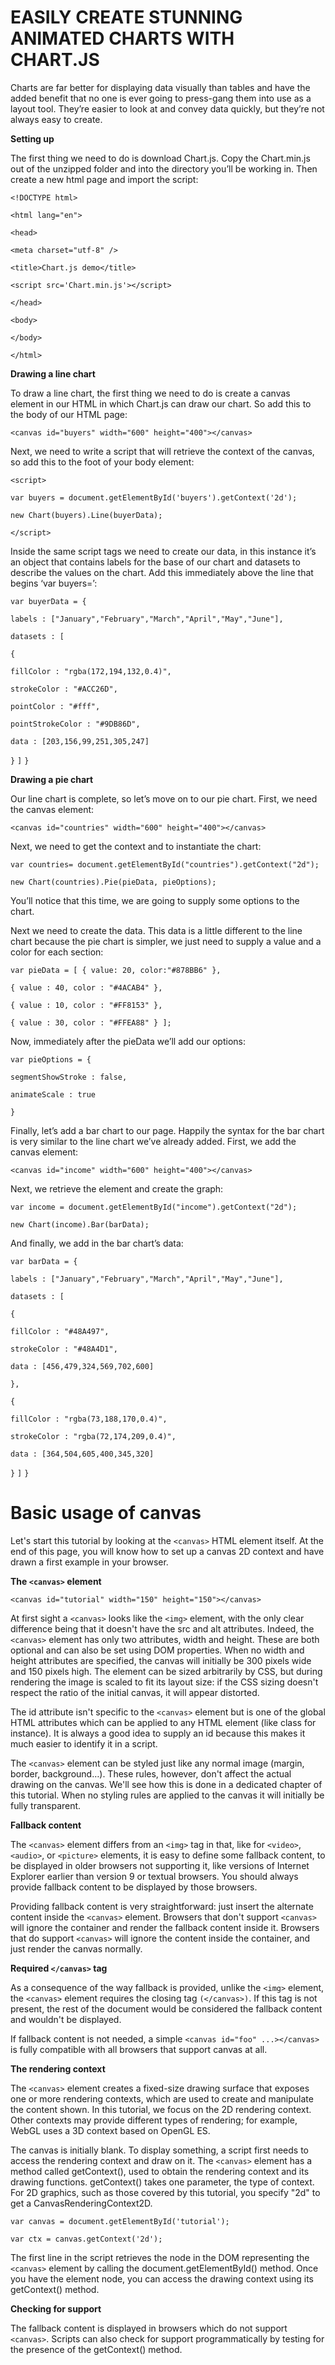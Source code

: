 # EASILY CREATE STUNNING ANIMATED CHARTS WITH CHART.JS

Charts are far better for displaying data visually than tables and have the added benefit that no one is ever going to press-gang them into use as a layout tool. They’re easier to look at and convey data quickly, but they’re not always easy to create.

**Setting up**

The first thing we need to do is download Chart.js. Copy the Chart.min.js out of the unzipped folder and into the directory you’ll be working in. Then create a new html page and import the script:

`<!DOCTYPE html>`

`<html lang="en">`

`<head>`

 `<meta charset="utf-8" />`

 `<title>Chart.js demo</title>`

 `<script src='Chart.min.js'></script>`

`</head>`

 `<body>`

`</body>`

`</html>`

**Drawing a line chart**

To draw a line chart, the first thing we need to do is create a canvas element in our HTML in which Chart.js can draw our chart. So add this to the body of our HTML page:

`<canvas id="buyers" width="600" height="400"></canvas>`

Next, we need to write a script that will retrieve the context of the canvas, so add this to the foot of your body element:

`<script>`

`var buyers = document.getElementById('buyers').getContext('2d');`

`new Chart(buyers).Line(buyerData);`

`</script>`

Inside the same script tags we need to create our data, in this instance it’s an object that contains labels for the base of our chart and datasets to describe the values on the chart. Add this immediately above the line that begins ‘var buyers=’:

`var buyerData = {`

 `labels : ["January","February","March","April","May","June"],`

 `datasets : [`

  `{`

`fillColor : "rgba(172,194,132,0.4)",`

 `strokeColor : "#ACC26D",`

 `pointColor : "#fff",`

 `pointStrokeColor : "#9DB86D",`

`data : [203,156,99,251,305,247]`

`}`
`]`
`}`

**Drawing a pie chart**

Our line chart is complete, so let’s move on to our pie chart. First, we need the canvas element:

`<canvas id="countries" width="600" height="400"></canvas>`

Next, we need to get the context and to instantiate the chart:

`var countries= document.getElementById("countries").getContext("2d");`

`new Chart(countries).Pie(pieData, pieOptions);`

You’ll notice that this time, we are going to supply some options to the chart.

Next we need to create the data. This data is a little different to the line chart because the pie chart is simpler, we just need to supply a value and a color for each section:

`var pieData = [
 {
  value: 20,
  color:"#878BB6"
 },`

 `{
  value : 40,
  color : "#4ACAB4"
 },`

`{
  value : 10,
  color : "#FF8153"
 },`

 `{
  value : 30,
  color : "#FFEA88"
 }
];`

Now, immediately after the pieData we’ll add our options:

`var pieOptions = {`

  `segmentShowStroke : false,`

  `animateScale : true`

`}`

Finally, let’s add  a bar chart to our page. Happily the syntax for the bar chart is very similar to the line chart we’ve already added. First, we add the canvas element:

`<canvas id="income" width="600" height="400"></canvas>`

Next, we retrieve the element and create the graph:

`var income = document.getElementById("income").getContext("2d");`

`new Chart(income).Bar(barData);`

And finally, we add in the bar chart’s data:


`var barData = {`

 `labels : ["January","February","March","April","May","June"],`

 `datasets : [`

  `{`

   `fillColor : "#48A497",`

   `strokeColor : "#48A4D1",`

   `data : [456,479,324,569,702,600]`

  `},`

  `{`

   `fillColor : "rgba(73,188,170,0.4)",`

   `strokeColor : "rgba(72,174,209,0.4)",`

   `data : [364,504,605,400,345,320]`

  `}`
 `]`
`}`




# Basic usage of canvas


Let's start this tutorial by looking at the `<canvas>` HTML element itself. At the end of this page, you will know how to set up a canvas 2D context and have drawn a first example in your browser.

**The `<canvas>` element**

`<canvas id="tutorial" width="150" height="150"></canvas>`


At first sight a `<canvas>` looks like the `<img>` element, with the only clear difference being that it doesn't have the src and alt attributes. Indeed, the `<canvas>` element has only two attributes, width and height. These are both optional and can also be set using DOM properties. When no width and height attributes are specified, the canvas will initially be 300 pixels wide and 150 pixels high. The element can be sized arbitrarily by CSS, but during rendering the image is scaled to fit its layout size: if the CSS sizing doesn't respect the ratio of the initial canvas, it will appear distorted.

The id attribute isn't specific to the `<canvas>` element but is one of the global HTML attributes which can be applied to any HTML element (like class for instance). It is always a good idea to supply an id because this makes it much easier to identify it in a script.

The `<canvas>` element can be styled just like any normal image (margin, border, background…). These rules, however, don't affect the actual drawing on the canvas. We'll see how this is done in a dedicated chapter of this tutorial. When no styling rules are applied to the canvas it will initially be fully transparent.


**Fallback content**

The `<canvas>` element differs from an `<img>` tag in that, like for `<video>`, `<audio>`, or `<picture>` elements, it is easy to define some fallback content, to be displayed in older browsers not supporting it, like versions of Internet Explorer earlier than version 9 or textual browsers. You should always provide fallback content to be displayed by those browsers.

Providing fallback content is very straightforward: just insert the alternate content inside the `<canvas>` element. Browsers that don't support `<canvas>` will ignore the container and render the fallback content inside it. Browsers that do support `<canvas>` will ignore the content inside the container, and just render the canvas normally.



**Required `</canvas>` tag**

As a consequence of the way fallback is provided, unlike the `<img>` element, the `<canvas>` element requires the closing tag `(</canvas>)`. If this tag is not present, the rest of the document would be considered the fallback content and wouldn't be displayed.

If fallback content is not needed, a simple `<canvas id="foo" ...></canvas>` is fully compatible with all browsers that support canvas at all.



**The rendering context**

The `<canvas>` element creates a fixed-size drawing surface that exposes one or more rendering contexts, which are used to create and manipulate the content shown. In this tutorial, we focus on the 2D rendering context. Other contexts may provide different types of rendering; for example, WebGL uses a 3D context based on OpenGL ES.

The canvas is initially blank. To display something, a script first needs to access the rendering context and draw on it. The `<canvas>` element has a method called getContext(), used to obtain the rendering context and its drawing functions. getContext() takes one parameter, the type of context. For 2D graphics, such as those covered by this tutorial, you specify "2d" to get a CanvasRenderingContext2D.


`var canvas = document.getElementById('tutorial');`

`var ctx = canvas.getContext('2d');`


The first line in the script retrieves the node in the DOM representing the `<canvas>` element by calling the document.getElementById() method. Once you have the element node, you can access the drawing context using its getContext() method.


**Checking for support**

The fallback content is displayed in browsers which do not support `<canvas>`. Scripts can also check for support programmatically by testing for the presence of the getContext() method.


